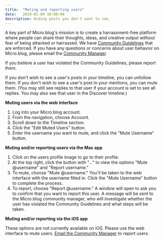 ```yaml
---
title:  "Muting and reporting users"
date:   2019-01-09 10:00:00
description: Hiding posts you don't want to see.
---
```


A key part of Micro.blog's mission is to create a harrassment-free platform where people can share their thoughts, ideas, and creative output without fear of being attacked or harrassed. We have [Community Guidelines](http://help.micro.blog/2017/community-guidelines/) that are enforced. If you have any questions or concerns about user behavior on Micro.blog, please email the [Community Manager](mailto:community@micro.blog).

If you believe a user has violated the Community Guidelines, please report them. 

If you don't wish to see a user's posts in your timeline, you can unfollow them. If you don't wish to see a user's post in your mentions, you can mute them. (You may still see replies to that user if your account is set to see all replies. You may also see that user in the Discover timeline.) 

**Muting users via the web interface**

1. Log into your Micro.blog account. 
2. From the navigation, choose Account.
3. Scroll down to the Timeline section.
4. Click the "Edit Muted Users" button.
5. Enter the username you want to mute, and click the "Mute Username" button.

**Muting and/or reporting users via the Mac app**

1. Click on the users profile image to go to their profile.
2. At the top right, click the button with "..." to view the options "Mute @username" and "Report username."
3. To mute, choose "Mute @username." You'll be taken to the web interface with the username filled in. Click the "Mute Username" button to complete the process.
4. To report, choose "Report @username." A window will open to ask you to confirm that you want to report this user. A message will be sent to the Micro.blog community manager, who will investigate whether the user has violated the Community Guidelines and what steps will be taken.

**Muting and/or reporting via the iOS app**

These options are not currently available on iOS. Please use the web interface to mute users. [Email the Community Manager](mailto:community@micro.blog) to report users.
